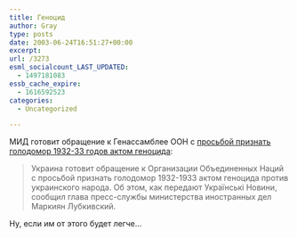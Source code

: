 ```yaml
---
title: Геноцид
author: Gray
type: posts
date: 2003-06-24T16:51:27+00:00
excerpt:
url: /3273
esml_socialcount_LAST_UPDATED:
  - 1497181083
essb_cache_expire:
  - 1616592523
categories:
  - Uncategorized

---
```








МИД готовит обращение к Генассамблее ООН с <a href="http://www.korrespondent.net/main/73720" target="_blank">просьбой признать голодомор 1932-33 годов актом геноцида</a>:

> Украина готовит обращение к Организации Объединенных Наций с просьбой признать голодомор 1932-1933 актом геноцида против украинского народа. Об этом, как передают Українські Новини, сообщил глава пресс-службы министерства иностранных дел Маркиян Лубкивский.

Ну, если им от этого будет легче&#8230;